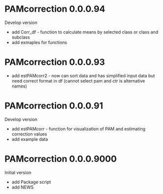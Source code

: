 # PAMcorrection 0.0.0.94
Develop version

* add Corr_df - function to calculate means by selected class or class and subclass
* add exmaples for functions

# PAMcorrection 0.0.0.93

* add estPAMcorr2 - now can sort data and has simplified input data but need correct format in df (cannot select pam and ctr is alternative names)

# PAMcorrection 0.0.0.91

Develop version

* add estPAMcorr - function for visualization of PAM and estimating correction values
* add example data

# PAMcorrection 0.0.0.9000

Initial version

* add Package script
* add NEWS

